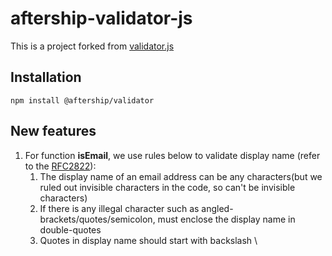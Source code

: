 # aftership-validator-js
This is a project forked from [validator.js](https://github.com/chriso/validator.js)

## Installation
`npm install @aftership/validator`

## New features
1. For function **isEmail**, we use rules below to validate display name (refer to the [RFC2822](https://tools.ietf.org/html/rfc2822#appendix-A.1.2)):
	1. The display name of an email address can be any characters(but we ruled out invisible characters in the code, so can't be invisible characters)
	2. If there is any illegal character such as angled-brackets/quotes/semicolon, must enclose the display name in double-quotes
	3. Quotes in display name should start with backslash \


   
  